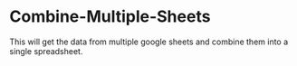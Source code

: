# Combine-Multiple-Sheets
This will get the data from multiple google sheets and combine them into a single spreadsheet. 
